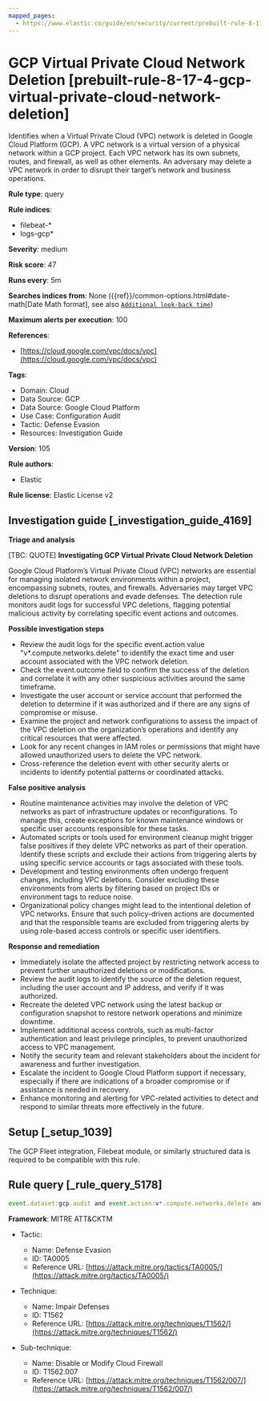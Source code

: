 ```yaml
---
mapped_pages:
  - https://www.elastic.co/guide/en/security/current/prebuilt-rule-8-17-4-gcp-virtual-private-cloud-network-deletion.html
---
```


# GCP Virtual Private Cloud Network Deletion [prebuilt-rule-8-17-4-gcp-virtual-private-cloud-network-deletion]

Identifies when a Virtual Private Cloud (VPC) network is deleted in Google Cloud Platform (GCP). A VPC network is a virtual version of a physical network within a GCP project. Each VPC network has its own subnets, routes, and firewall, as well as other elements. An adversary may delete a VPC network in order to disrupt their target’s network and business operations.

**Rule type**: query

**Rule indices**:

* filebeat-*
* logs-gcp*

**Severity**: medium

**Risk score**: 47

**Runs every**: 5m

**Searches indices from**: None ({{ref}}/common-options.html#date-math[Date Math format], see also [`Additional look-back time`](docs-content://solutions/security/detect-and-alert/create-detection-rule.md#rule-schedule))

**Maximum alerts per execution**: 100

**References**:

* [https://cloud.google.com/vpc/docs/vpc](https://cloud.google.com/vpc/docs/vpc)

**Tags**:

* Domain: Cloud
* Data Source: GCP
* Data Source: Google Cloud Platform
* Use Case: Configuration Audit
* Tactic: Defense Evasion
* Resources: Investigation Guide

**Version**: 105

**Rule authors**:

* Elastic

**Rule license**: Elastic License v2

## Investigation guide [_investigation_guide_4169]

**Triage and analysis**

[TBC: QUOTE]
**Investigating GCP Virtual Private Cloud Network Deletion**

Google Cloud Platform’s Virtual Private Cloud (VPC) networks are essential for managing isolated network environments within a project, encompassing subnets, routes, and firewalls. Adversaries may target VPC deletions to disrupt operations and evade defenses. The detection rule monitors audit logs for successful VPC deletions, flagging potential malicious activity by correlating specific event actions and outcomes.

**Possible investigation steps**

* Review the audit logs for the specific event.action value "v*.compute.networks.delete" to identify the exact time and user account associated with the VPC network deletion.
* Check the event.outcome field to confirm the success of the deletion and correlate it with any other suspicious activities around the same timeframe.
* Investigate the user account or service account that performed the deletion to determine if it was authorized and if there are any signs of compromise or misuse.
* Examine the project and network configurations to assess the impact of the VPC deletion on the organization’s operations and identify any critical resources that were affected.
* Look for any recent changes in IAM roles or permissions that might have allowed unauthorized users to delete the VPC network.
* Cross-reference the deletion event with other security alerts or incidents to identify potential patterns or coordinated attacks.

**False positive analysis**

* Routine maintenance activities may involve the deletion of VPC networks as part of infrastructure updates or reconfigurations. To manage this, create exceptions for known maintenance windows or specific user accounts responsible for these tasks.
* Automated scripts or tools used for environment cleanup might trigger false positives if they delete VPC networks as part of their operation. Identify these scripts and exclude their actions from triggering alerts by using specific service accounts or tags associated with these tools.
* Development and testing environments often undergo frequent changes, including VPC deletions. Consider excluding these environments from alerts by filtering based on project IDs or environment tags to reduce noise.
* Organizational policy changes might lead to the intentional deletion of VPC networks. Ensure that such policy-driven actions are documented and that the responsible teams are excluded from triggering alerts by using role-based access controls or specific user identifiers.

**Response and remediation**

* Immediately isolate the affected project by restricting network access to prevent further unauthorized deletions or modifications.
* Review the audit logs to identify the source of the deletion request, including the user account and IP address, and verify if it was authorized.
* Recreate the deleted VPC network using the latest backup or configuration snapshot to restore network operations and minimize downtime.
* Implement additional access controls, such as multi-factor authentication and least privilege principles, to prevent unauthorized access to VPC management.
* Notify the security team and relevant stakeholders about the incident for awareness and further investigation.
* Escalate the incident to Google Cloud Platform support if necessary, especially if there are indications of a broader compromise or if assistance is needed in recovery.
* Enhance monitoring and alerting for VPC-related activities to detect and respond to similar threats more effectively in the future.


## Setup [_setup_1039]

The GCP Fleet integration, Filebeat module, or similarly structured data is required to be compatible with this rule.


## Rule query [_rule_query_5178]

```js
event.dataset:gcp.audit and event.action:v*.compute.networks.delete and event.outcome:success
```

**Framework**: MITRE ATT&CKTM

* Tactic:

    * Name: Defense Evasion
    * ID: TA0005
    * Reference URL: [https://attack.mitre.org/tactics/TA0005/](https://attack.mitre.org/tactics/TA0005/)

* Technique:

    * Name: Impair Defenses
    * ID: T1562
    * Reference URL: [https://attack.mitre.org/techniques/T1562/](https://attack.mitre.org/techniques/T1562/)

* Sub-technique:

    * Name: Disable or Modify Cloud Firewall
    * ID: T1562.007
    * Reference URL: [https://attack.mitre.org/techniques/T1562/007/](https://attack.mitre.org/techniques/T1562/007/)



